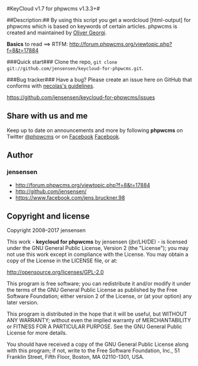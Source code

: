 #KeyCloud v1.7 for phpwcms v1.3.3+#

##Description:##
By using this script you get a wordcloud [html-output] for phpwcms which is based on keywords of certain articles. phpwcms is created and maintained by [Oliver Georgi](http://twitter.com/slackero).

**Basics** to read ==> RTFM: http://forum.phpwcms.org/viewtopic.php?f=8&t=17884

###Quick start###
Clone the repo, `git clone git://github.com/jensensen/keycloud-for-phpwcms.git`.

###Bug tracker###
Have a bug? Please create an issue here on GitHub that conforms with [necolas's guidelines](https://github.com/necolas/issue-guidelines).

<https://github.com/jensensen/keycloud-for-phpwcms/issues>

Share with us and me
-------------
Keep up to date on announcements and more by following **phpwcms** on Twitter [@phpwcms](http://twitter.com/phpwcms) or on [Facebook](https://www.facebook.com/pages/phpwcms/162275020999) [Facebook](https://www.facebook.com/jens.bruckner.98).


Author
------

### jensensen ###

* <http://forum.phpwcms.org/viewtopic.php?f=8&t=17884>
* <http://github.com/jensensen/>
* <https://www.facebook.com/jens.bruckner.98>

Copyright and license
---------------------

Copyright 2008–2017 jensensen

This work - **keycloud for phpwcms** by jensensen (jbr/LH/DE) - is
licensed under the GNU General Public License, Version 2 (the "License");
you may not use this work except in compliance with the License.
You may obtain a copy of the License in the LICENSE file, or at:

   <http://opensource.org/licenses/GPL-2.0>

This program is free software; you can redistribute it and/or
modify it under the terms of the GNU General Public License
as published by the Free Software Foundation; either version 2
of the License, or (at your option) any later version.

This program is distributed in the hope that it will be useful,
but WITHOUT ANY WARRANTY; without even the implied warranty of
MERCHANTABILITY or FITNESS FOR A PARTICULAR PURPOSE. See the
GNU General Public License for more details.

You should have received a copy of the GNU General Public License
along with this program; if not, write to the
    Free Software Foundation, Inc.,
    51 Franklin Street, Fifth Floor, Boston,
    MA 02110-1301, USA.
